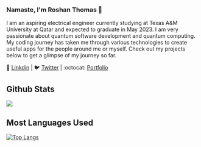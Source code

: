 ### Namaste, I'm Roshan Thomas :pray: 

I am an aspiring electrical engineer currently studying at Texas A&M University at Qatar and expected to graduate in May 2023. I am very passionate about quantum software development and quantum computing. My coding journey has taken me through various technologies to create useful apps for the people around me or myself. Check out my projects below to get a glimpse of my journey so far.

:necktie: [Linkdin](https://www.linkedin.com/in/roshan-sunil-thomas/) | :bird: [Twitter](https://twitter.com/roshan__thomas) | :octocat: [Portfolio](https://www.roshanthomas.tech/) 

## Github Stats

<img src="https://github-readme-stats.vercel.app/api?username=Roshan-Thomas&&show_icons=true&theme=gotham">

## Most Languages Used

[![Top Langs](https://github-readme-stats.vercel.app/api/top-langs/?username=Roshan-Thomas&layout=compact)](https://github.com/Roshan-Thomas/Django-Ecommerce-Website)


